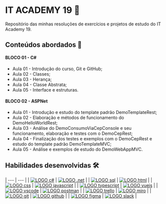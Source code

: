 # IT ACADEMY 19 🌱

Repositório das minhas resoluções de exercícios e projetos de estudo do IT Academy 19.
## Conteúdos abordados 🌿

#### BLOCO 01 - C# 

- Aula 01 - Introdução do curso, Git e GitHub;
- Aula 02 - Classes;
- Aula 03 - Herança;
- Aula 04 - Classe Abstrata;
- Aula 05 - Interface e estruturas.

#### BLOCO 02 - ASPNet 

- Aula 01 - Introdução e estudo do template padrão DemoTemplateRest;
- Aula 02 - Elaboração e métodos de funcionamento do DemoHelloWorldRest;
- Aula 03 - Análise do DemoConsumoViaCepConsole e seu funcionamento, elaboração e testes com o DemoCepRest;
- Aula 04 - Finalização dos testes e exemplos com o DemoCepRest e estudo do template padrão DemoTemplateMVC;
- Aula 05 - Análise e exemplos de estudo do DemoWebAppMVC.

## Habilidades desenvolvidas 🛠
| --- | --- |
| [![LOGO c#](https://img.shields.io/badge/C%23-512BD4?style=for-the-badge&logo=c-sharp&logoColor=white)](#) | [![LOGO .net](https://img.shields.io/badge/.NET-512BD4?&style=for-the-badge&logo=dotnet&logoColor=white)](#) |
| [![LOGO sql](https://img.shields.io/badge/SQLServer-CC2927?&style=for-the-badge&logo=microsoftsqlserver&logoColor=white)](#) | [![LOGO html](https://img.shields.io/badge/HTML-239120?style=for-the-badge&logo=html5&logoColor=white)](#) |
| [![LOGO css](https://img.shields.io/badge/CSS-239120?&style=for-the-badge&logo=css3&logoColor=white)](#) | [![LOGO javascript](https://img.shields.io/badge/JavaScript-F7DF1E?style=for-the-badge&logo=javascript&logoColor=black)](#) |
| [![LOGO typescript](https://img.shields.io/badge/TypeScript-007ACC?style=for-the-badge&logo=typescript&logoColor=white)](#) | [![LOGO vuejs](https://img.shields.io/badge/Vuejs-4FC08D?style=for-the-badge&logo=vuedotjs&logoColor=white)](#) |
| [![LOGO vscode](https://img.shields.io/badge/VSCode-007ACC?style=for-the-badge&logo=visualstudiocode&logoColor=white)](#) | [![LOGO postman](https://img.shields.io/badge/Postman-FF6C37?style=for-the-badge&logo=Postman&logoColor=white)](#) |
| [![LOGO trello](https://img.shields.io/badge/Trello-0052CC?style=for-the-badge&logo=trello&logoColor=white)](#) | [![LOGO miro](https://img.shields.io/badge/Miro-050038?style=for-the-badge&logo=miro&logoColor=white)](#) |
| [![LOGO git](https://img.shields.io/badge/Git-F05032?style=for-the-badge&logo=git&logoColor=white)](#) | [![LOGO github](https://img.shields.io/badge/GitHub-181717?style=for-the-badge&logo=github&logoColor=white)](#) |
| [![LOGO figma](https://img.shields.io/badge/Figma-F24E1E?style=for-the-badge&logo=figma&logoColor=white)](#) | [![LOGO slack](https://img.shields.io/badge/Slack-4A154B?style=for-the-badge&logo=slack&logoColor=white)](#) |
